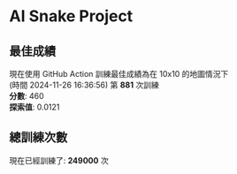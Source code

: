
# AI Snake Project

## **最佳成績**
現在使用 GitHub Action 訓練最佳成績為在 10x10 的地圖情況下  
(時間 2024-11-26 16:36:56) 第 **881** 次訓練  
**分數**: 460  
**探索值**: 0.0121

## 總訓練次數
現在已經訓練了: **249000** 次
